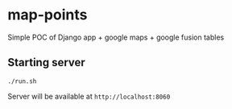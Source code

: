 # map-points #
Simple POC of Django app + google maps + google fusion tables

## Starting server ##
```
./run.sh
```
Server will be available at `http://localhost:8060`
